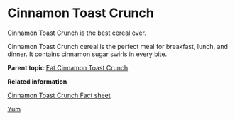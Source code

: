 # Cinnamon Toast Crunch

Cinnamon Toast Crunch is the best cereal ever.

Cinnamon Toast Crunch cereal is the perfect meal for breakfast, lunch, and dinner. It contains cinnamon sugar swirls in every bite.

**Parent topic:**[Eat Cinnamon Toast Crunch](../task/t_eat_ctc.md)

**Related information**  


[Cinnamon Toast Crunch Fact sheet](../reference/r_ctc-facts.md)

[Yum](https://arrrrrr.github.io/CloudCity/)

